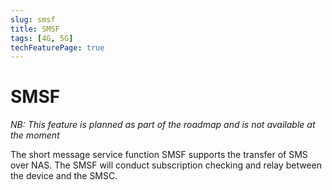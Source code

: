 ```yaml
---
slug: smsf
title: SMSF
tags: [4G, 5G]
techFeaturePage: true
---
```


# SMSF

*NB: This feature is planned as part of the roadmap and is not available at the moment*

The short message service function SMSF supports the transfer of SMS over NAS. The SMSF will conduct subscription checking and relay between the device and the SMSC.

